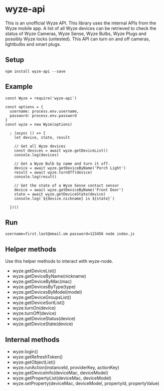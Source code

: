 # wyze-api
This is an unofficial Wyze API. This library uses the internal APIs from the Wyze mobile app. A list of all Wyze devices can be retrieved to check the status of Wyze Cameras, Wyze Sense, Wyze Bulbs, Wyze Plugs and possibly Wyze locks (untested). This API can turn on and off cameras, lightbulbs and smart plugs.

## Setup
`npm install wyze-api --save`

## Example
```
const Wyze = require('wyze-api')

const options = {
  username: process.env.username,
  password: process.env.password
}
const wyze = new Wyze(options)

  ; (async () => {
    let device, state, result

    // Get all Wyze devices
    const devices = await wyze.getDeviceList()
    console.log(devices)

    // Get a Wyze Bulb by name and turn it off.
    device = await wyze.getDeviceByName('Porch Light')
    result = await wyze.turnOff(device)
    console.log(result)

    // Get the state of a Wyze Sense contact sensor
    device = await wyze.getDeviceByName('Front Door')
    state = await wyze.getDeviceState(device)
    console.log(`${device.nickname} is ${state}`)

  })()
```

## Run
`username=first.last@email.om password=123456 node index.js`

## Helper methods

Use this helper methods to interact with wyze-node.

- wyze.getDeviceList()
- wyze.getDeviceByName(nickname)
- wyze.getDeviceByMac(mac)
- wyze.getDevicesByType(type)
- wyze.getDevicesByModel(model)
- wyze.getDeviceGroupsList()
- wyze.getDeviceSortList()
- wyze.turnOn(device)
- wyze.turnOff(device)
- wyze.getDeviceStatus(device)
- wyze.getDeviceState(device)



## Internal methods

- wyze.login()
- wyze.getRefreshToken()
- wyze.getObjectList()
- wyze.runAction(instanceId, providerKey, actionKey)
- wyze.getDeviceInfo(deviceMac, deviceModel)
- wyze.getPropertyList(deviceMac, deviceModel)
- wyze.setProperty(deviceMac, deviceModel, propertyId, propertyValue)


